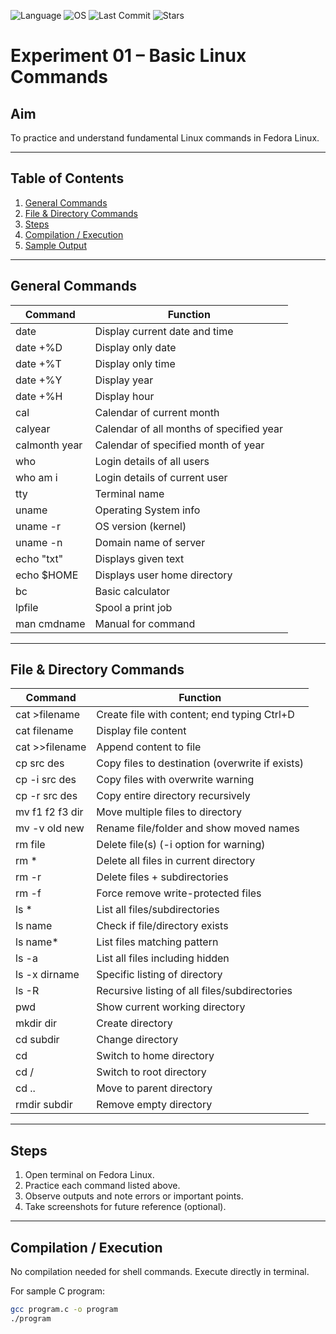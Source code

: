![Language](https://img.shields.io/badge/Language-C-blue.svg)
![OS](https://img.shields.io/badge/OS-Fedora%20Linux-purple.svg)
![Last Commit](https://img.shields.io/github/last-commit/Pugazhendhi231701042/CS23431---Operating-Systems)
![Stars](https://img.shields.io/github/stars/Pugazhendhi231701042/CS23431---Operating-Systems?style=social)

# Experiment 01 – Basic Linux Commands

## Aim
To practice and understand fundamental Linux commands in Fedora Linux.

---

## Table of Contents
1. [General Commands](#general-commands)
2. [File & Directory Commands](#file--directory-commands)
3. [Steps](#steps)
4. [Compilation / Execution](#compilation--execution)
5. [Sample Output](#sample-output)

---

## General Commands

| Command       | Function |
|---------------|---------|
| date          | Display current date and time |
| date +%D      | Display only date |
| date +%T      | Display only time |
| date +%Y      | Display year |
| date +%H      | Display hour |
| cal           | Calendar of current month |
| calyear       | Calendar of all months of specified year |
| calmonth year | Calendar of specified month of year |
| who           | Login details of all users |
| who am i      | Login details of current user |
| tty           | Terminal name |
| uname         | Operating System info |
| uname -r      | OS version (kernel) |
| uname -n      | Domain name of server |
| echo "txt"    | Displays given text |
| echo $HOME    | Displays user home directory |
| bc            | Basic calculator |
| lpfile        | Spool a print job |
| man cmdname   | Manual for command |

---

## File & Directory Commands

| Command           | Function |
|------------------|---------|
| cat >filename     | Create file with content; end typing Ctrl+D |
| cat filename      | Display file content |
| cat >>filename    | Append content to file |
| cp src des        | Copy files to destination (overwrite if exists) |
| cp -i src des     | Copy files with overwrite warning |
| cp -r src des     | Copy entire directory recursively |
| mv f1 f2 f3 dir   | Move multiple files to directory |
| mv -v old new     | Rename file/folder and show moved names |
| rm file           | Delete file(s) (-i option for warning) |
| rm *              | Delete all files in current directory |
| rm -r             | Delete files + subdirectories |
| rm -f             | Force remove write-protected files |
| ls *              | List all files/subdirectories |
| ls name           | Check if file/directory exists |
| ls name*          | List files matching pattern |
| ls -a             | List all files including hidden |
| ls -x dirname     | Specific listing of directory |
| ls -R             | Recursive listing of all files/subdirectories |
| pwd               | Show current working directory |
| mkdir dir         | Create directory |
| cd subdir         | Change directory |
| cd                | Switch to home directory |
| cd /              | Switch to root directory |
| cd ..             | Move to parent directory |
| rmdir subdir      | Remove empty directory |

---

## Steps
1. Open terminal on Fedora Linux.
2. Practice each command listed above.
3. Observe outputs and note errors or important points.
4. Take screenshots for future reference (optional).

---

## Compilation / Execution
No compilation needed for shell commands. Execute directly in terminal.

For sample C program:
```bash
gcc program.c -o program
./program
